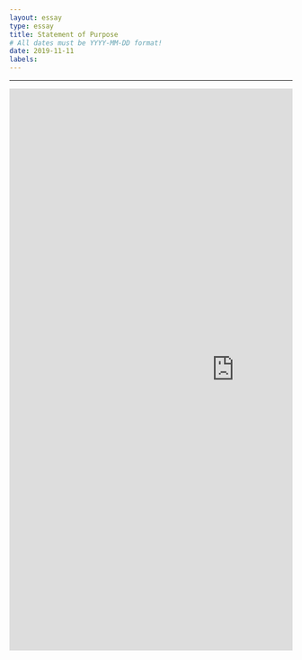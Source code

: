 ```yaml
---
layout: essay
type: essay
title: Statement of Purpose
# All dates must be YYYY-MM-DD format!
date: 2019-11-11
labels:
---
```


---
<div style="margin-top: 10px; " class="ui center aligned grid">
    <div class="middle aligned column">
        <embed src="https://Li-JJ.github.io/images/sop.pdf" width="800px" height="1000px" />
    </div>
</div>
